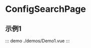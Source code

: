 <script setup>
  import Demo1 from './demos/Demo1.vue'
</script>

# ConfigSearchPage

## 示例1

::: demo
./demos/Demo1.vue
:::
